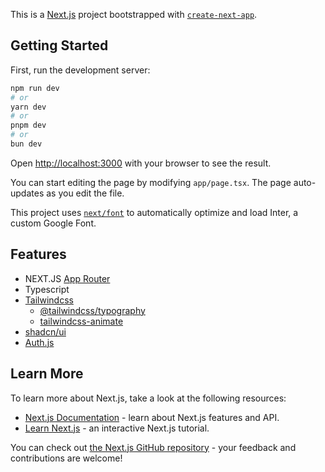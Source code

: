 This is a [Next.js](https://nextjs.org/) project bootstrapped with [
`create-next-app`](https://github.com/vercel/next.js/tree/canary/packages/create-next-app).

## Getting Started

First, run the development server:

```bash
npm run dev
# or
yarn dev
# or
pnpm dev
# or
bun dev
```

Open [http://localhost:3000](http://localhost:3000) with your browser to see the result.

You can start editing the page by modifying `app/page.tsx`. The page auto-updates as you edit the file.

This project uses [`next/font`](https://nextjs.org/docs/basic-features/font-optimization) to automatically optimize and
load Inter, a custom Google Font.

## Features

- NEXT.JS [App Router](https://nextjs.org/docs/app/building-your-application/routing#the-app-router)
- Typescript
- [Tailwindcss](https://tailwindcss.com/docs/installation)
    - [@tailwindcss/typography](https://github.com/tailwindlabs/tailwindcss-typography)
    - [tailwindcss-animate](https://github.com/jamiebuilds/tailwindcss-animate)
- [shadcn/ui](https://ui.shadcn.com/docs)
- [Auth.js](https://authjs.dev/getting-started)

## Learn More

To learn more about Next.js, take a look at the following resources:

- [Next.js Documentation](https://nextjs.org/docs) - learn about Next.js features and API.
- [Learn Next.js](https://nextjs.org/learn) - an interactive Next.js tutorial.

You can check out [the Next.js GitHub repository](https://github.com/vercel/next.js/) - your feedback and contributions
are welcome!
